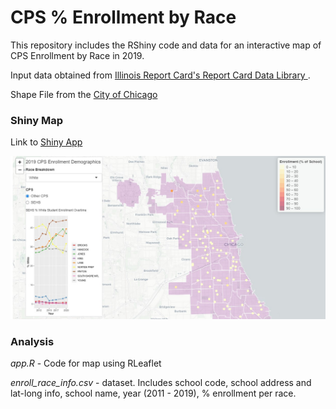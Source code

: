 # CPS % Enrollment by Race

This repository includes the RShiny code and data for an interactive map of CPS Enrollment by Race in 2019.

Input data obtained from <a href="https://www.isbe.net/pages/illinois-state-report-card-data.aspx"> Illinois Report Card's Report Card Data Library </a>.
<p>
  Shape File from the <a href = "https://data.cityofchicago.org/Facilities-Geographic-Boundaries/Boundaries-Community-Areas-current-/cauq-8yn6"> City of Chicago </a>
  <p>
    <h3>
<b>Shiny Map</b></h3>
</p>
Link to <a href = "https://yiningw.shinyapps.io/CPSRaceEnroll/"> Shiny App </a><p><p>
<img src = "https://github.com/yining-w/CPSRaceEnrollment/blob/master/map%20screenshot.jpg"> </img>
<p>
  <h3>
<b>Analysis</b><p></h3>
<i> app.R </i> - Code for map using RLeaflet 
  <p>
  <i> enroll_race_info.csv </i> - dataset. Includes school code, school address and lat-long info, school name, year (2011 - 2019), % enrollment per race.
